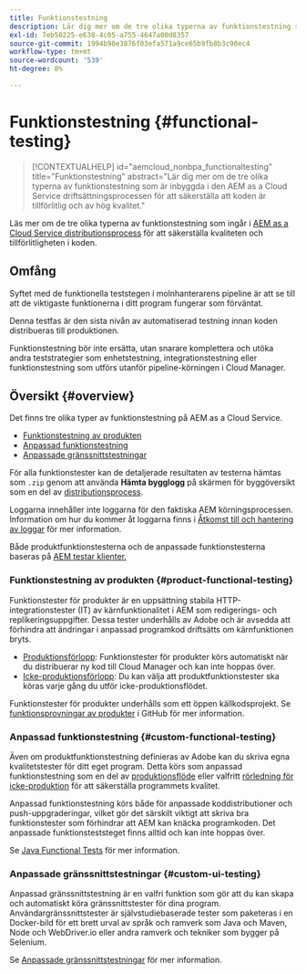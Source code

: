 ```yaml
---
title: Funktionstestning
description: Lär dig mer om de tre olika typerna av funktionstestning som är inbyggda i den AEM as a Cloud Service driftsättningsprocessen för att säkerställa att koden är tillförlitlig och av hög kvalitet.
exl-id: 7eb50225-e638-4c05-a755-4647a00d8357
source-git-commit: 1994b90e3876f03efa571a9ce65b9fb8b3c90ec4
workflow-type: tm+mt
source-wordcount: '539'
ht-degree: 0%

---
```



# Funktionstestning {#functional-testing}

>[!CONTEXTUALHELP]
>id="aemcloud_nonbpa_functionaltesting"
>title="Funktionstestning"
>abstract="Lär dig mer om de tre olika typerna av funktionstestning som är inbyggda i den AEM as a Cloud Service driftsättningsprocessen för att säkerställa att koden är tillförlitlig och av hög kvalitet."

Läs mer om de tre olika typerna av funktionstestning som ingår i [AEM as a Cloud Service distributionsprocess](/help/implementing/cloud-manager/deploy-code.md) för att säkerställa kvaliteten och tillförlitligheten i koden.

## Omfång

Syftet med de funktionella teststegen i molnhanterarens pipeline är att se till att de viktigaste funktionerna i ditt program fungerar som förväntat.

Denna testfas är den sista nivån av automatiserad testning innan koden distribueras till produktionen.

Funktionstestning bör inte ersätta, utan snarare komplettera och utöka andra teststrategier som enhetstestning, integrationstestning eller funktionstestning som utförs utanför pipeline-körningen i Cloud Manager.

## Översikt {#overview}

Det finns tre olika typer av funktionstestning på AEM as a Cloud Service.

* [Funktionstestning av produkten](#product-functional-testing)
* [Anpassad funktionstestning](#custom-functional-testing)
* [Anpassade gränssnittstestningar](#custom-ui-testing)

För alla funktionstester kan de detaljerade resultaten av testerna hämtas som `.zip` genom att använda **Hämta bygglogg** på skärmen för byggöversikt som en del av [distributionsprocess](/help/implementing/cloud-manager/deploy-code.md).

Loggarna innehåller inte loggarna för den faktiska AEM körningsprocessen. Information om hur du kommer åt loggarna finns i [Åtkomst till och hantering av loggar](/help/implementing/cloud-manager/manage-logs.md) för mer information.

Både produktfunktionstesterna och de anpassade funktionstesterna baseras på [AEM testar klienter.](https://github.com/adobe/aem-testing-clients)

### Funktionstestning av produkten {#product-functional-testing}

Funktionstester för produkter är en uppsättning stabila HTTP-integrationstester (IT) av kärnfunktionalitet i AEM som redigerings- och replikeringsuppgifter. Dessa tester underhålls av Adobe och är avsedda att förhindra att ändringar i anpassad programkod driftsätts om kärnfunktionen bryts.

* [Produktionsförlopp](/help/implementing/cloud-manager/configuring-pipelines/configuring-production-pipelines.md): Funktionstester för produkter körs automatiskt när du distribuerar ny kod till Cloud Manager och kan inte hoppas över.
* [Icke-produktionsförlopp](/help/implementing/cloud-manager/configuring-pipelines/configuring-non-production-pipelines.md): Du kan välja att produktfunktionstester ska köras varje gång du utför icke-produktionsflödet.

Funktionstester för produkter underhålls som ett öppen källkodsprojekt. Se [funktionsprovningar av produkter](https://github.com/adobe/aem-test-samples/tree/aem-cloud/smoke) i GitHub för mer information.

### Anpassad funktionstestning {#custom-functional-testing}

Även om produktfunktionstestning definieras av Adobe kan du skriva egna kvalitetstester för ditt eget program. Detta körs som anpassad funktionstestning som en del av [produktionsflöde](/help/implementing/cloud-manager/configuring-pipelines/configuring-production-pipelines.md) eller valfritt [rörledning för icke-produktion](/help/implementing/cloud-manager/configuring-pipelines/configuring-non-production-pipelines.md) för att säkerställa programmets kvalitet.

Anpassad funktionstestning körs både för anpassade koddistributioner och push-uppgraderingar, vilket gör det särskilt viktigt att skriva bra funktionstester som förhindrar att AEM kan knäcka programkoden. Det anpassade funktionsteststeget finns alltid och kan inte hoppas över.

Se [Java Functional Tests](/help/implementing/cloud-manager/java-functional-testing.md) för mer information.


### Anpassade gränssnittstestningar {#custom-ui-testing}

Anpassad gränssnittstestning är en valfri funktion som gör att du kan skapa och automatiskt köra gränssnittstester för dina program. Användargränssnittstester är självstudiebaserade tester som paketeras i en Docker-bild för ett brett urval av språk och ramverk som Java och Maven, Node och WebDriver.io eller andra ramverk och tekniker som bygger på Selenium.

Se [Anpassade gränssnittstestningar](/help/implementing/cloud-manager/ui-testing.md#custom-ui-testing) för mer information.

